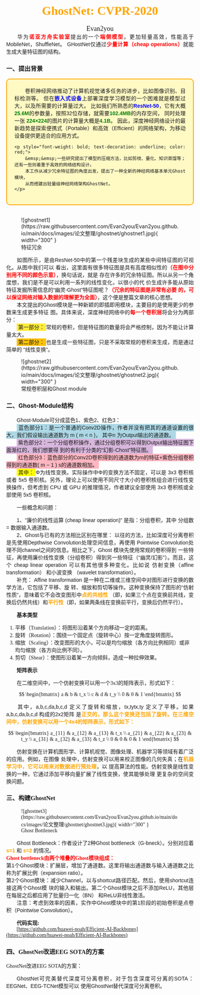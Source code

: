 # <center><font face="微软雅黑" color="orange" size="6"><b>GhostNet: CVPR-2020</b></font></center>
<center><font face = "微软雅黑" size=4>Evan2you</font></center>

<div style="font-family: '等线', sans-serif; text-align: justify;">
&emsp;&emsp;华为<span style="color: red; font-weight: bold;">诺亚⽅⾈实验室</span>提出的⼀个<span style="color: red; font-weight: bold;">端侧模型</span>，更加轻量⾼效，性能⾼于MobileNet，ShuffleNet。
GHostNet仅通过<span style="color: red; font-weight: bold;">少量计算（cheap operations）</span>就能⽣成⼤量特征图的结构。
</div>

### 一、提出背景
<div style="font-family: '等线', sans-serif; text-align: justify; 
    background-color: #FFF9C4; border: 2px solid orange; border-radius: 10px; padding: 20px;">
    &emsp;&emsp;卷积神经网络推动了计算机视觉诸多任务的进步，⽐如图像识别、⽬标检测等。
    但在<span style="color: blue; font-weight: bold;">嵌入式设备</span>上部署深度学习模型的一个困难就是模型过大，以及所需要的计算量过大。
    ⽐如我们所熟悉的<span style="color: blue; font-weight: bold;">ResNet-50</span>，它有大概<span style="color: green; font-weight: bold;">25.6M</span>的参数量，按照32位存储，就需要<span style="color: green; font-weight: bold;">102.4MB</span>的内存空间，
    同时处理一张 <span style="color: green; font-weight: bold;">224×224</span>的图⽚的计算量大概是<span style="color: green; font-weight: bold;">4.1B</span>。
    因此，深度神经网络设计的最新趋势是探索便携式（Portable）和高效（Efficient）的网络架构，为移动设备提供更适合的应用方式。

    <p style="font-weight: bold; text-decoration: underline; color: red;">
        &emsp;&emsp;一些研究提出了模型的压缩方法，⽐如剪枝、量化、知识蒸馏等；还有一些则着重于高效的网络结构设计。
        本工作从减少冗余特征图的角度出发，提出了一种全新的神经网络基本单元Ghost模块，
        从而搭建出轻量级神经网络架构GhostNet。
    </p>
</div>
<br/>

<figure markdown="span">
  ![ghostnet1](https://raw.githubusercontent.com/Evan2you/Evan2you.github.io/main/docs/images/论文整理/ghostnet/ghostnet1.jpg){ width="300" }
  <figcaption>特征冗余</figcaption>
</figure>

<div style="font-family: '等线', sans-serif; text-align: justify;">
&emsp;&emsp;如图所⽰，是由ResNet-50中的第⼀个残差块⽣成的某些中间特征图的可视化。从图中我们可以
看出，这⾥⾯有很多特征图是具有⾼度相似性的<span style="color: red; font-weight: bold;">（在图中分别⽤不同的颜⾊⽰意）</span>，换句话说，就是
存在许多的冗余特征图。所以从另⼀个⻆度想，我们是不是可以利⽤⼀系列的线性变化，以很⼩的代
价⽣成许多能从原始特征发掘所需信息的“幽灵-Ghost”特征图呢？<span style="color: red; font-weight: bold;">（冗余的特征图是⾮常有必要
的，可以保证⽹络对输⼊数据的理解更为全⾯）</span>，这个便是整篇⽂章的核⼼思想。
</div>

<div style="font-family: '等线', sans-serif; text-align: justify;">
&emsp;&emsp;本⽂提出的Ghost模块是⼀种新颖的即插即⽤模块，主要⽬的是使⽤更少的参数来⽣成更多特征
图。具体来说，深度神经⽹络中的<span style="color: red; font-weight: bold;">每⼀个卷积层</span>将会分为两部分：
<br/>
&emsp;&emsp;<span style="background-color: #FFEB3B; padding: 2px 4px;">第⼀部分：</span>常规的卷积，但是特征图的数量将会严格控制，因为不能让计算量太⼤。
<br/>
&emsp;&emsp;<span style="background-color: #FFC107; padding: 2px 4px;">第⼆部分：</span>也是⽣成⼀些特征图，只是不采取常规的卷积来⽣成，⽽是通过简单的 "线性变换"。
</div>

<figure markdown="span">
  ![ghostnet2](https://raw.githubusercontent.com/Evan2you/Evan2you.github.io/main/docs/images/论文整理/ghostnet/ghostnet2.jpg){ width="300" }
  <figcaption>常规卷积层和Ghost module</figcaption>
</figure>

### 二、Ghost-Module结构

<div style="font-family: '等线', sans-serif; text-align: justify;">
&emsp;&emsp;Ghost-Module可分成蓝⾊1、紫⾊2、红⾊3：
<br/>
&emsp;&emsp;<span style="background-color: #ADD8E6; padding: 2px 4px;">蓝⾊部分1：是⼀个普通的Conv2D操作，作者并没有把其的通道设置的很⼤，我们假设输出通道数为
m ( m < n )， 其中n 为Output输出的通道数。</span>
<br/>
&emsp;&emsp;<span style="background-color: #D8B7DD; padding: 2px 4px;">紫⾊部分2：⼀个分组卷积操作，通过分组卷积可以得到Output输出特征图下⾯渐红的，我们想要得
到的有利于分类的“幻影-Chost”特征图。</span>
<br/>
&emsp;&emsp;<span style="background-color: #FFB6C1; padding: 2px 4px;">红⾊部分3：蓝⾊部分的Conv2D卷积得到的通道数为m的特征+紫⾊分组卷积得到的通道数( m − 1 )
s的通道数相加。</span>
</div>

<div style="font-family: '等线', sans-serif; text-align: justify;">
&emsp;&emsp;<span style="background-color: yellow; padding: 2px 4px;">其中：</span>Φ为线性变换。实际操作中Φ的变换方法不固定，可以是 3x3 卷积核或者 5x5 卷积核。另外，理论上可以使用不同尺寸大小的卷积核组合进行线性变换操作，但考虑到 CPU 或 GPU 的推理情况，作者建议全部使用 3x3 卷积核或全部使用 5x5 卷积核。
</div>

&emsp;&emsp;⼀些概念和问题：
<div style="font-family: '等线', sans-serif; text-align: justify;">
&emsp;&emsp;1、"廉价的线性运算 (cheap linear operation)" 是指：分组卷积，其中 分组数 = 数据输⼊通道数。
</div>

<div style="font-family: '等线', sans-serif; text-align: justify;">
&emsp;&emsp;2、Ghost与已有的⽅法相⽐区别在哪⾥：
以往的⽅法，⽐如深度可分离卷积是先使⽤Depthwise Convolution处理空间信息，再使⽤
Pointwise Convolution处理不同channel之间的信息。相⽐之下，Ghost 模块先使⽤常规的卷积得到
⼀些特征，再使⽤廉价线性变换（分组卷积）得到另⼀些特征（“幽灵/幻影”）。⽽且，这个 cheap
linear operation 可以有其他很多种变化。⽐如说 仿射变换（affine transformation） 和⼩波变换
（wavelet transformation）。
</div>
<div style="font-family: '等线', sans-serif; text-align: justify;">
&emsp;&emsp;补充：
Affine transformation 是⼀种在⼆维或三维空间中对图形进⾏变换的数学⽅法，它包括了平移、旋
转、缩放和剪切等操作。这种变换保持了图形的“仿射性质”，意味着它不会改变图形中<span style="color: orange; font-weight: bold;">点的共线性</span>
（即，如果三个点在变换前共线，变换后仍然共线）和<span style="color: orange; font-weight: bold;">平⾏性</span>（即，如果两条线在变换前平⾏，变换后仍然平⾏）。
</div>

&emsp;&emsp;<font face = "等线" >**基本类型**

1. 平移（Translation）：将图形沿着某个⽅向移动⼀定的距离。
2. 旋转（Rotation）：围绕⼀个固定点（旋转中⼼）按⼀定⻆度旋转图形。
3. 缩放（Scaling）：改变图形的⼤⼩，可以是均匀缩放（各⽅向⽐例相同）或⾮均匀缩放（各⽅向⽐例不同）。
4. 剪切（Shear）：使图形沿着某⼀⽅向倾斜，造成⼀种拉伸效果。
   
&emsp;&emsp;<font face = "等线" >**矩阵表⽰**

&emsp;&emsp;在⼆维空间中，⼀个仿射变换可以⽤⼀个3x3的矩阵表⽰，形式如下：

$$
\begin{bmatrix} a & b & t_x \\ c & d & t_y \\ 0 & 0 & 1 \end{bmatrix}
$$

<div style="font-family: '等线', sans-serif; text-align: justify;">
&emsp;&emsp;其中，a,b,c,da,b,c,d 定义了旋转和缩放，tx,tytx,ty 定义了平移。如果 a,b,c,da,b,c,d 构成的2x2矩阵
是<span style="color: orange; font-weight: bold;"><span style="color: orange; font-weight: bold;">正交的</span>，那么这个变换还包括了旋转。在三维空间中，仿射变换可以⽤⼀个4x4的矩阵表⽰，形式如下：
</div>

$$
\begin{bmatrix}
a_{11} & a_{12} & a_{13} & t_x \\
a_{21} & a_{22} & a_{23} & t_y \\
a_{31} & a_{32} & a_{33} & t_z \\
0 & 0 & 0 & 1
\end{bmatrix}
$$
<div style="font-family: '等线', sans-serif; text-align: justify;">
&emsp;&emsp;仿射变换在计算机图形学、计算机视觉、图像处理、机器学习等领域有着⼴泛的应⽤。例如，在图像
处理中，仿射变换可以⽤来校正图像的⼏何失真；在<span style="color: orange; font-weight: bold;">机器学习中，它可以⽤来对数据进⾏预处理</span>，以
提⾼算法的性能。仿射变换是线性变换的⼀种，它通过添加平移向量扩展了线性变换，使其能够处理
更复杂的空间变换问题。
</div>

### 三、构建GhostNet

<figure markdown="span">
  ![ghostnet3](https://raw.githubusercontent.com/Evan2you/Evan2you.github.io/main/docs/images/论文整理/ghostnet/ghostnet3.jpg){ width="300" }
  <figcaption>Ghost Bottleneck</figcaption>
</figure>

<div style="font-family: '等线', sans-serif; text-align: justify;">
&emsp;&emsp;Ghost Bottleneck：作者设计了2种Ghost bottleneck（G-bneck）。分别对应着 <span style="color: orange; font-weight: bold;">s=1 </span>和 <span style="color: orange; font-weight: bold;">s=2 </span>的情况。
</div>
<span style="color: red; font-weight: bold;">Ghost bottleneck由两个堆叠的Ghost模块组成：</span>
<div style="font-family: '等线', sans-serif; text-align: justify;">
第1个Ghost模块：扩展层，增加了通道数。这⾥将输出通道数与输⼊通道数之⽐称为扩展⽐例（expansion ratio）。
</div>
<div style="font-family: '等线', sans-serif; text-align: justify;">
第2个Ghost模块：减少Channel，以与shortcut路径匹配。然后，使⽤shortcut连接这两个Ghost模
块的输⼊和输出。第⼆个Ghost模块之后不添加ReLU，其他层在每层之后都应⽤了批量归⼀化（BN）
和ReLU⾮线性激活。
</div>

<div style="font-family: '等线', sans-serif; text-align: justify;">
&emsp;&emsp;注意：考虑到效率的因素，实作中Ghost模块中的第1阶段的初始卷积是点卷积（Pointwise Convolution）。
</div>

&emsp;&emsp;<font face = "等线" >**代码实现:**
<br/>
&emsp;&emsp;[https://github.com/huawei-noah/Efficient-AI-Backbones](https://github.com/huawei-noah/Efficient-AI-Backbones)

### 四、GhostNet改进EEG SOTA的方案
GhostNet改进EEG SOTA的⽅案：
<div style="font-family: '等线', sans-serif; text-align: justify;">
&emsp;&emsp;GhostNet可完美替代深度可分离卷积，对于包含深度可分离的SOTA：EEGNet、EEG-TCNet模型可以
使⽤GhostNet替代深度可分离卷积。
</div>